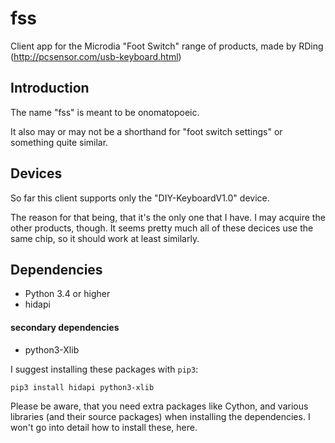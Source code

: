 # fss
Client app for the Microdia "Foot Switch" range of products, made by RDing (http://pcsensor.com/usb-keyboard.html)

## Introduction
The name "fss" is meant to be onomatopoeic.

It also may or may not be a shorthand for "foot switch settings" or something quite similar.

## Devices
So far this client supports only the "DIY-KeyboardV1.0" device.

The reason for that being, that it's the only one that I have. I may acquire the other products, though.
It seems pretty much all of these decices use the same chip, so it should work at least similarly.

## Dependencies
* Python 3.4 or higher
* hidapi

#### secondary dependencies
* python3-Xlib

I suggest installing these packages with `pip3`:

    pip3 install hidapi python3-xlib

Please be aware, that you need extra packages like Cython, and various libraries (and their source packages) when installing the dependencies.
I won't go into detail how to install these, here.

